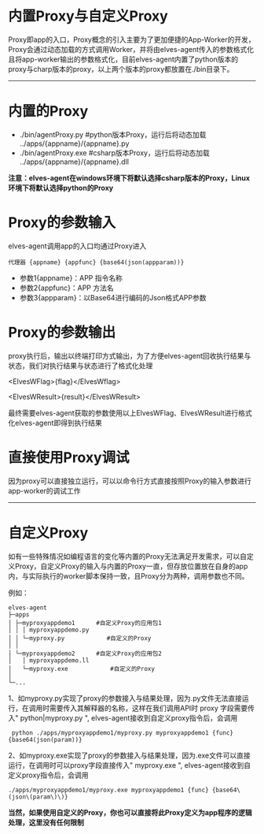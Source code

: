 # 内置Proxy与自定义Proxy

Proxy即app的入口，Proxy概念的引入主要为了更加便捷的App-Worker的开发，Proxy会通过动态加载的方式调用Worker，并将由elves-agent传入的参数格式化且将app-worker输出的参数格式化，目前elves-agent内置了python版本的proxy与charp版本的proxy，以上两个版本的proxy都放置在./bin目录下。

---

# 内置的Proxy

* ./bin/agentProxy.py \#python版本Proxy，运行后将动态加载 ../apps/{appname}/{appname}.py
* ./bin/agentProxy.exe \#csharp版本Proxy，运行后将动态加载 ../apps/{appname}/{appname}.dll

**注意：elves-agent在windows环境下将默认选择csharp版本的Proxy，Linux环境下将默认选择python的Proxy**

# Proxy的参数输入

elves-agent调用app的入口均通过Proxy进入

```
代理器 {appname} {appfunc} {base64(json(appparam))}
```

* 参数1{appname}：APP 指令名称
* 参数2{appfunc}：APP 方法名
* 参数3{appparam}：以Base64进行编码的Json格式APP参数

# Proxy的参数输出

proxy执行后，输出以终端打印方式输出，为了方便elves-agent回收执行结果与状态，我们对执行结果与状态进行了格式化处理

&lt;ElvesWFlag&gt;{flag}&lt;/ElvesWflag&gt;

&lt;ElvesWResult&gt;{result}&lt;/ElvesWResult&gt;

最终需要elves-agent获取的参数使用以上ElvesWFlag、ElvesWResult进行格式化elves-agent即得到执行结果

# 直接使用Proxy调试

因为proxy可以直接独立运行，可以以命令行方式直接按照Proxy的输入参数进行app-worker的调试工作

---

# 自定义Proxy

如有一些特殊情况如编程语言的变化等内置的Proxy无法满足开发需求，可以自定义Proxy，自定义Proxy的输入与内置的Proxy一直，但存放位置放在自身的app内，与实际执行的worker脚本保持一致，且Proxy分为两种，调用参数也不同。

例如：

```
elves-agent
├─apps 
│ ├─myproxyappdemo1      #自定义Proxy的应用包1
│ │ │ myproxyappdemo.py    
│ │ └─myproxy.py            #自定义的Proxy
│ │
│ └─myproxyappdemo2      #自定义Proxy的应用包2
│   │ myproxyappdemo.ll    
│   └─myproxy.exe            #自定义的Proxy
│
└─...
```

1、如myproxy.py实现了proxy的参数接入与结果处理，因为.py文件无法直接运行，在调用时需要传入其解释器的名称，这样在我们调用API时 proxy 字段需要传入" python\|myproxy.py ", elves-agent接收到自定义proxy指令后，会调用

```
 python ./apps/myproxyappdemo1/myproxy.py myproxyappdemo1 {func} {base64(json(param))}
```

2、如myproxy.exe实现了proxy的参数接入与结果处理，因为.exe文件可以直接运行，在调用时可以proxy字段直接传入" myproxy.exe ", elves-agent接收到自定义proxy指令后，会调用

```
./apps/myproxyappdemo1/myproxy.exe myproxyappdemo1 {func} {base64\(json\(param\)\)}
```

**当然，如果使用自定义的Proxy，你也可以直接将此Proxy定义为app程序的逻辑处理，这里没有任何限制**

